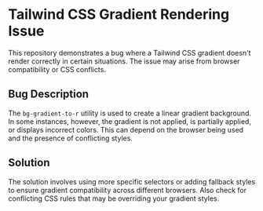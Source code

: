 # Tailwind CSS Gradient Rendering Issue

This repository demonstrates a bug where a Tailwind CSS gradient doesn't render correctly in certain situations.  The issue may arise from browser compatibility or CSS conflicts.

## Bug Description

The `bg-gradient-to-r` utility is used to create a linear gradient background. In some instances, however, the gradient is not applied, is partially applied, or displays incorrect colors. This can depend on the browser being used and the presence of conflicting styles.

## Solution

The solution involves using more specific selectors or adding fallback styles to ensure gradient compatibility across different browsers.  Also check for conflicting CSS rules that may be overriding your gradient styles.